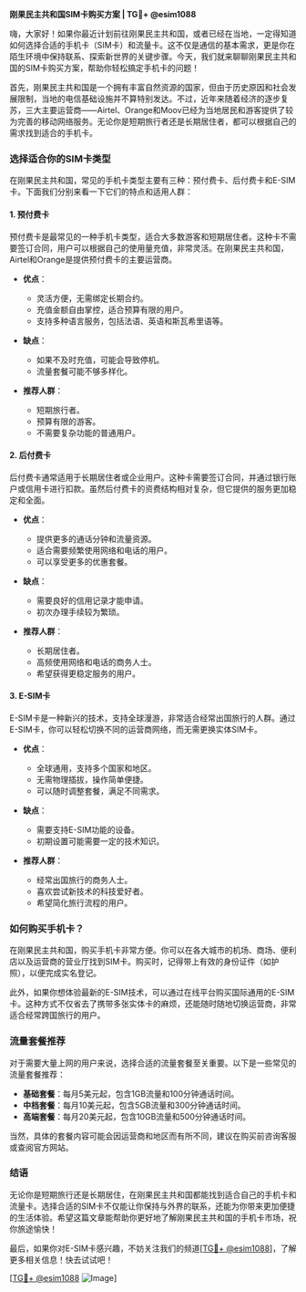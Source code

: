 **刚果民主共和国SIM卡购买方案 | TG💪+ @esim1088**

嗨，大家好！如果你最近计划前往刚果民主共和国，或者已经在当地，一定得知道如何选择合适的手机卡（SIM卡）和流量卡。这不仅是通信的基本需求，更是你在陌生环境中保持联系、探索新世界的关键步骤。今天，我们就来聊聊刚果民主共和国的SIM卡购买方案，帮助你轻松搞定手机卡的问题！

首先，刚果民主共和国是一个拥有丰富自然资源的国家，但由于历史原因和社会发展限制，当地的电信基础设施并不算特别发达。不过，近年来随着经济的逐步复苏，三大主要运营商——Airtel、Orange和Moov已经为当地居民和游客提供了较为完善的移动网络服务。无论你是短期旅行者还是长期居住者，都可以根据自己的需求找到适合的手机卡。

### **选择适合你的SIM卡类型**

在刚果民主共和国，常见的手机卡类型主要有三种：预付费卡、后付费卡和E-SIM卡。下面我们分别来看一下它们的特点和适用人群：

#### **1. 预付费卡**
预付费卡是最常见的一种手机卡类型，适合大多数游客和短期居住者。这种卡不需要签订合同，用户可以根据自己的使用量充值，非常灵活。在刚果民主共和国，Airtel和Orange是提供预付费卡的主要运营商。

- **优点**：
  - 灵活方便，无需绑定长期合约。
  - 充值金额自由掌控，适合预算有限的用户。
  - 支持多种语言服务，包括法语、英语和斯瓦希里语等。

- **缺点**：
  - 如果不及时充值，可能会导致停机。
  - 流量套餐可能不够多样化。

- **推荐人群**：
  - 短期旅行者。
  - 预算有限的游客。
  - 不需要复杂功能的普通用户。

#### **2. 后付费卡**
后付费卡通常适用于长期居住者或企业用户。这种卡需要签订合同，并通过银行账户或信用卡进行扣款。虽然后付费卡的资费结构相对复杂，但它提供的服务更加稳定和全面。

- **优点**：
  - 提供更多的通话分钟和流量资源。
  - 适合需要频繁使用网络和电话的用户。
  - 可以享受更多的优惠套餐。

- **缺点**：
  - 需要良好的信用记录才能申请。
  - 初次办理手续较为繁琐。

- **推荐人群**：
  - 长期居住者。
  - 高频使用网络和电话的商务人士。
  - 希望获得更稳定服务的用户。

#### **3. E-SIM卡**
E-SIM卡是一种新兴的技术，支持全球漫游，非常适合经常出国旅行的人群。通过E-SIM卡，你可以轻松切换不同的运营商网络，而无需更换实体SIM卡。

- **优点**：
  - 全球通用，支持多个国家和地区。
  - 无需物理插拔，操作简单便捷。
  - 可以随时调整套餐，满足不同需求。

- **缺点**：
  - 需要支持E-SIM功能的设备。
  - 初期设置可能需要一定的技术知识。

- **推荐人群**：
  - 经常出国旅行的商务人士。
  - 喜欢尝试新技术的科技爱好者。
  - 希望简化旅行流程的用户。

### **如何购买手机卡？**

在刚果民主共和国，购买手机卡非常方便。你可以在各大城市的机场、商场、便利店以及运营商的营业厅找到SIM卡。购买时，记得带上有效的身份证件（如护照），以便完成实名登记。

此外，如果你想体验最新的E-SIM技术，可以通过在线平台购买国际通用的E-SIM卡。这种方式不仅省去了携带多张实体卡的麻烦，还能随时随地切换运营商，非常适合经常跨国旅行的用户。

### **流量套餐推荐**

对于需要大量上网的用户来说，选择合适的流量套餐至关重要。以下是一些常见的流量套餐推荐：

- **基础套餐**：每月5美元起，包含1GB流量和100分钟通话时间。
- **中档套餐**：每月10美元起，包含5GB流量和300分钟通话时间。
- **高端套餐**：每月20美元起，包含10GB流量和500分钟通话时间。

当然，具体的套餐内容可能会因运营商和地区而有所不同，建议在购买前咨询客服或查阅官方网站。

### **结语**

无论你是短期旅行还是长期居住，在刚果民主共和国都能找到适合自己的手机卡和流量卡。选择合适的SIM卡不仅能让你保持与外界的联系，还能为你带来更加便捷的生活体验。希望这篇文章能帮助你更好地了解刚果民主共和国的手机卡市场，祝你旅途愉快！

最后，如果你对E-SIM卡感兴趣，不妨关注我们的频道[[TG💪+ @esim1088](https://t.me/s/esim1088)]，了解更多相关信息！快去试试吧！

[[TG💪+ @esim1088](https://t.me/s/esim1088) ![Image](https://i.postimg.cc/4NQfJmqS/Snipaste-2025-05-13-00-14-12.png)]